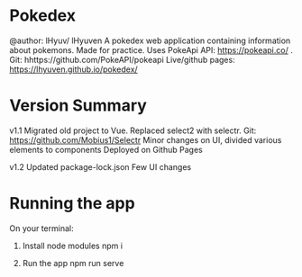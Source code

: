 # Pokedex
@author: lHyuv/ lHyuven
A pokedex web application containing information about pokemons. Made for practice. 
Uses PokeApi API: https://pokeapi.co/ . Git: hhttps://github.com/PokeAPI/pokeapi
Live/github pages: https://lhyuven.github.io/pokedex/

# Version Summary
v1.1
Migrated old project to Vue. 
Replaced select2 with selectr. Git: https://github.com/Mobius1/Selectr
Minor changes on UI, divided various elements to components
Deployed on Github Pages


v1.2
Updated package-lock.json 
Few UI changes

# Running the app

On your terminal: 

1. Install node modules
npm i

2. Run the app
npm run serve